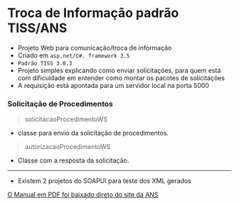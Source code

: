 # Troca de Informação padrão TISS/ANS

- Projeto Web para comunicação/troca de informação 
- Criado em `asp.net/C#. framework 3.5`
- `Padrão TISS 3.0.3`
- Projeto simples explicando como enviar solicitações, para quem 
está com dificuldade em entender como montar os pacotes de solicitações
- A requisição está apontada para um servidor local na porta 5000
### Solicitação de Procedimentos
> solicitacaoProcedimentoWS 
- classe para envio da solicitação de procedimentos.
> autorizacaoProcedimentoWS
- Classe com a resposta da solicitação.

----
- Existem 2 projetos do SOAPUI para teste dos XML gerados


[O Manual em PDF foi baixado direto do site da ANS](http://www.ans.gov.br/images/stories/Plano_de_saude_e_Operadoras/tiss/Padrao_tiss/manual_comunicacao_seguranca.pdf)
